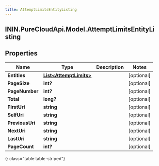 ```yaml
---
title: AttemptLimitsEntityListing
---
```

## ININ.PureCloudApi.Model.AttemptLimitsEntityListing

## Properties

|Name | Type | Description | Notes|
|------------ | ------------- | ------------- | -------------|
| **Entities** | [**List&lt;AttemptLimits&gt;**](AttemptLimits.html) |  | [optional] |
| **PageSize** | **int?** |  | [optional] |
| **PageNumber** | **int?** |  | [optional] |
| **Total** | **long?** |  | [optional] |
| **FirstUri** | **string** |  | [optional] |
| **SelfUri** | **string** |  | [optional] |
| **PreviousUri** | **string** |  | [optional] |
| **NextUri** | **string** |  | [optional] |
| **LastUri** | **string** |  | [optional] |
| **PageCount** | **int?** |  | [optional] |
{: class="table table-striped"}


